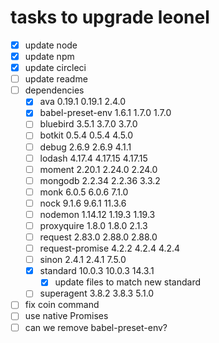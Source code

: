 # tasks to upgrade leonel

- [x] update node
- [x] update npm
- [x] update circleci
- [ ] update readme
- [ ] dependencies
  - [x] ava                0.19.1   0.19.1    2.4.0
  - [x] babel-preset-env    1.6.1    1.7.0    1.7.0
  - [ ] bluebird            3.5.1    3.7.0    3.7.0
  - [ ] botkit              0.5.4    0.5.4    4.5.0
  - [ ] debug               2.6.9    2.6.9    4.1.1
  - [ ] lodash             4.17.4  4.17.15  4.17.15
  - [ ] moment             2.20.1   2.24.0   2.24.0
  - [ ] mongodb            2.2.34   2.2.36    3.3.2
  - [ ] monk                6.0.5    6.0.6    7.1.0
  - [ ] nock                9.1.6    9.6.1   11.3.6
  - [ ] nodemon           1.14.12   1.19.3   1.19.3
  - [ ] proxyquire          1.8.0    1.8.0    2.1.3
  - [ ] request            2.83.0   2.88.0   2.88.0
  - [ ] request-promise     4.2.2    4.2.4    4.2.4
  - [ ] sinon               2.4.1    2.4.1    7.5.0
  - [x] standard           10.0.3   10.0.3   14.3.1
    - [x] update files to match new standard
  - [ ] superagent          3.8.2    3.8.3    5.1.0
- [ ] fix coin command
- [ ] use native Promises
- [ ] can we remove babel-preset-env?
